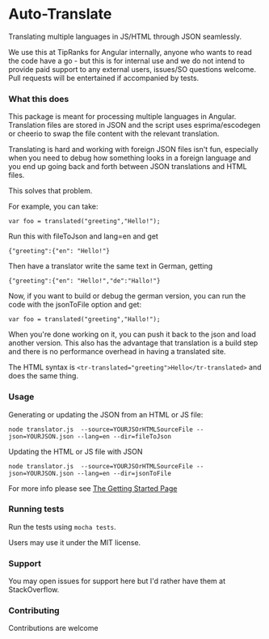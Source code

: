 # Auto-Translate

Translating multiple languages in JS/HTML through JSON seamlessly.

We use this at TipRanks for Angular internally, anyone who wants to read the code have a go - but this is for internal use and we do not intend to provide paid support to any external users, issues/SO questions welcome. Pull requests will be entertained if accompanied by tests.

### What this does

This package is meant for processing multiple languages in Angular. Translation files are stored in JSON and the script uses esprima/escodegen or cheerio to swap the file content with the relevant translation.

Translating is hard and working with foreign JSON files isn't fun, especially when you need to debug how something looks in a foreign language and you end up going back and forth between JSON translations and HTML files.

This solves that problem.

For example, you can take:

    var foo = translated("greeting","Hello!");

Run this with fileToJson and lang=en and get

    {"greeting":{"en": "Hello!"}

Then have a translator write the same text in German, getting

    {"greeting":{"en": "Hello!","de":"Hallo!"}

Now, if you want to build or debug the german version, you can run the code with the jsonToFile option and get:

    var foo = translated("greeting","Hallo!");

When you're done working on it, you can push it back to the json and load another version. This also has the advantage that translation is a build step and there is no performance overhead in having a translated site.

The HTML syntax is `<tr-translated="greeting">Hello</tr-translated>` and does the same thing.

### Usage

Generating or updating the JSON from an HTML or JS file:

```
node translator.js  --source=YOURJSOrHTMLSourceFile --json=YOURJSON.json --lang=en --dir=fileToJson
```

Updating the HTML or JS file with JSON

```
node translator.js  --source=YOURJSOrHTMLSourceFile --json=YOURJSON.json --lang=en --dir=jsonToFile
```

For more info please see [The Getting Started Page](./GettingStarted.MD)

### Running tests

Run the tests using `mocha tests`.


Users may use it under the MIT license.

### Support

You may open issues for support here but I'd rather have them at StackOverflow.

### Contributing

Contributions are welcome
